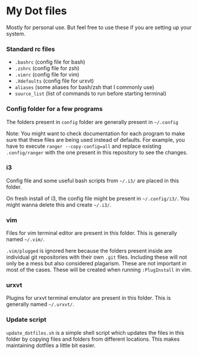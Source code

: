 # My Dot files

Mostly for personal use. But feel free to use these if you are setting up
your system.

### Standard rc files

- `.bashrc` (config file for bash)
- `.zshrc` (config file for zsh)
- `.vimrc` (config file for vim)
- `.Xdefaults` (config file for urxvt)
- `aliases` (some aliases for bash/zsh that I commonly use)
- `source_list` (list of commands to run before starting terminal)

### Config folder for a few programs

The folders present in `config` folder are generally present in `~/.config`

Note: You might want to check documentation for each program to make sure
that these files are being used instead of defaults. For example, you have to 
execute `ranger --copy-config=all` and replace existing `.config/ranger` with
the one present in this repository to see the changes.

### i3

Config file and some useful bash scripts from `~/.i3/` are placed in this folder.

On fresh install of i3, the config file might be present in `~/.config/i3/`. You 
might wanna delete this and create `~/.i3/`.

### vim

Files for vim terminal editor are present in this folder. This is generally 
named `~/.vim/`.

`.vim/plugged` is ignored here because the folders present inside
are individual git repositories with their own `.git` files. Including these will
not only be a mess but also considered plagarism. These are not important in most
of the cases. These will be created when running `:PlugInstall` in vim.

### urxvt

Plugins for urxvt terminal emulator are present in this folder. This is generally
named `~/.urxvt/`.

### Update script

`update_dotfiles.sh` is a simple shell script which updates the files in 
this folder by copying files and folders from different locations. This makes 
maintaining dotfiles a little bit easier.

